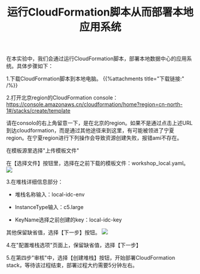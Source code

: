﻿---
title: "运行CloudFormation脚本从而部署本地应用系统"
chapter: false
weight: 21
---

在本实验中，我们会通过运行CloudFormation脚本，部署本地数据中心的应用系统。具体步骤如下：

1.下载CloudFormation脚本到本地电脑。
{{%attachments title="下载链接:" /%}}

2.打开北京region的CloudFormation console：https://console.amazonaws.cn/cloudformation/home?region=cn-north-1#/stacks/create/template

请在consolo的右上角留意一下，是在北京的region。如果不是通过点击上述URL到达cloudformation，而是通过其他途径来到这里，有可能被领进了宁夏region。在宁夏region进行下列操作会导致资源创建失败，报错ami不存在。

在模板源里选择"上传模板文件"

在【选择文件】按钮里，选择在之前下载的模板文件：workshop_local.yaml。
![](/images/CreateSourceEnv/createStack1.png)

3.在堆栈详细信息部分：

* 堆栈名称输入：local-idc-env

* InstanceType输入：c5.large

* KeyName选择之前创建的key：local-idc-key

其他保留缺省值，选择【下一步】按钮。
![](/images/CreateSourceEnv/createStack2.png)

4.在"配置堆栈选项"页面上，保留缺省值，选择【下一步】

5.在第四步"审核"中，选择【创建堆栈】按钮，开始部署CloudFormation stack，等待该过程结束，部署过程大约需要5分钟左右。

